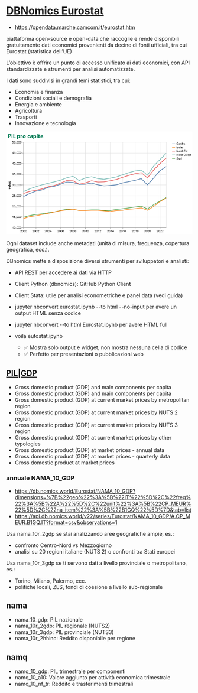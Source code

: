 # [DBNomics Eurostat](https://db.nomics.world/Eurostat)

- https://opendata.marche.camcom.it/eurostat.htm

piattaforma open-source e open-data che raccoglie e rende disponibili gratuitamente dati economici provenienti da decine di fonti ufficiali, tra cui Eurostat (statistica dell’UE)

L’obiettivo è offrire un punto di accesso unificato ai dati economici, con API standardizzate e strumenti per analisi automatizzate.

I dati sono suddivisi in grandi temi statistici, tra cui:

- Economia e finanza
- Condizioni sociali e demografia
- Energia e ambiente
- Agricoltura
- Trasporti
- Innovazione e tecnologia

![](./docs/01.png)

Ogni dataset include anche metadati (unità di misura, frequenza, copertura geografica, ecc.).

DBnomics mette a disposizione diversi strumenti per sviluppatori e analisti:

- API REST per accedere ai dati via HTTP
- Client Python (dbnomics): GitHub Python Client
- Client Stata: utile per analisi econometriche e panel data (vedi guida)

- jupyter nbconvert eurostat.ipynb --to html --no-input per avere un output HTML senza codice
- jupyter nbconvert --to html Eurostat.ipynb per avere HTML full
- voila eutostat.ipynb 
    - ✅ Mostra solo output e widget, non mostra nessuna cella di codice
    - ✅ Perfetto per presentazioni o pubblicazioni web

 ## [PIL|GDP](https://db.nomics.world/Eurostat/NAMQ_10_GDP?tab=list)

- Gross domestic product (GDP) and main components per capita
- Gross domestic product (GDP) and main components per capita
- Gross domestic product (GDP) at current market prices by metropolitan region
- Gross domestic product (GDP) at current market prices by NUTS 2 region
- Gross domestic product (GDP) at current market prices by NUTS 3 region
- Gross domestic product (GDP) at current market prices by other typologies
- Gross domestic product (GDP) at market prices - annual data
- Gross domestic product (GDP) at market prices - quarterly data
- Gross domestic product at market prices

### annuale NAMA_10_GDP
- https://db.nomics.world/Eurostat/NAMA_10_GDP?dimensions=%7B%22geo%22%3A%5B%22IT%22%5D%2C%22freq%22%3A%5B%22A%22%5D%2C%22unit%22%3A%5B%22CP_MEUR%22%5D%2C%22na_item%22%3A%5B%22B1GQ%22%5D%7D&tab=list
- https://api.db.nomics.world/v22/series/Eurostat/NAMA_10_GDP/A.CP_MEUR.B1GQ.IT?format=csv&observations=1

Usa nama_10r_2gdp se stai analizzando aree geografiche ampie, es.:
- confronto Centro-Nord vs Mezzogiorno
- analisi su 20 regioni italiane (NUTS 2) o confronti tra Stati europei

Usa nama_10r_3gdp se ti servono dati a livello provinciale o metropolitano, es.:
- Torino, Milano, Palermo, ecc.
- politiche locali, ZES, fondi di coesione a livello sub-regionale

## nama

- nama_10_gdp: PIL nazionale
- nama_10r_2gdp: PIL regionale (NUTS2)
- nama_10r_3gdp: PIL provinciale (NUTS3)
- nama_10r_2hhinc: Reddito disponibile per regione

## namq
- namq_10_gdp: PIL trimestrale per componenti
- namq_10_a10: Valore aggiunto per attività economica trimestrale
- namq_10_nf_tr: Reddito e trasferimenti trimestrali

